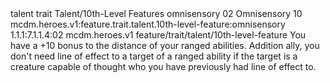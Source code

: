 <ability>
  <metadata>
    <class>talent</class>
    <feature_type>trait</feature_type>
    <file_dpath>Talent/10th-Level Features</file_dpath>
    <item_id>omnisensory</item_id>
    <item_index>02</item_index>
    <item_name>Omnisensory</item_name>
    <level>10</level>
    <scc>mcdm.heroes.v1:feature.trait.talent.10th-level-feature:omnisensory</scc>
    <scdc>1.1.1:7.1.1.4:02</scdc>
    <source>mcdm.heroes.v1</source>
    <type>feature/trait/talent/10th-level-feature</type>
  </metadata>
  <effects>
    <effect type="mundane">You have a +10 bonus to the distance of your ranged abilities. Addition ally, you don&apos;t need line of effect to a target of a ranged ability if the target is a creature capable of thought who you have previously had line of effect to.</effect>
  </effects>
</ability>

